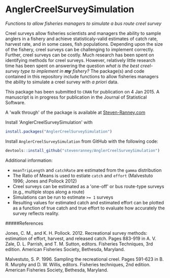 AnglerCreelSurveySimulation
===========

*Functions to allow fisheries managers to simulate a bus route creel survey*

Creel surveys allow fisheries scientists and managers the ability to sample anglers in a fishery and achieve statisticaly-valid estimates of catch rate, harvest rate, and in some cases, fish populations.  Depending upon the size of the fishery, creel surveys can be challenging to implement correctly.  Further, creel surveys can be costly.  Much research has been spent on identifying methods for creel surveys.  However, relatively little research time has been spent on answering the question _what is the best creel-survey type to implement in **my** fishery?_  The package(s) and code contained in this repository include functions to allow fisheries managers the ability to simulate a creel survey with *a priori* data.

This package has been submitted to `CRAN` for publication on 4 Jan 2015.  A manuscript is in progress for publication in the Journal of Statistical Software.

A 'walk through' of the package is available at [Steven-Ranney.com](http://www.steven-ranney.com/creelSurveys)

Install 'AnglerCreelSurveySimulation' with
```r
install.packages("AnglerCreelSurveySimulation")
```

Install `AnglerCreelSurveySimulation` from GitHub with the following code:
```r
devtools::install_github("stevenranney/AnglerCreelSurveySimulation")
```


Additional information:
* `meanTripLength` and `catchRate` are estimated from the `gamma` distribution
* The Ratio of Means is used to estiate `catch` and `effort` (Malvestuto 1996; Jones and Pollock 2012)
* Creel surveys can be estimated as a 'one-off' or bus route-type surveys (e.g., multiple stops along a route)
* Simulations can be run to estimate `>= 1` surveys
* Resulting values for estimated catch and estimated effort can be plotted as a function of true catch and true effort to evaluate how accurately the survey reflects reality.

#####References 

Jones, C. M., and K. H. Pollock. 2012. Recreational survey 
 methods: estimation of effort, harvest, and released catch. Pages 883-919 
 in A. V. Zale, D. L. Parrish, and T. M. Sutton, editors. Fisheries 
 Techniques, 3rd edition. American Fisheries Society, Bethesda, Maryland.
 
Malvestuto, S. P. 1996. Sampling the recreational creel. Pages 
 591-623 in B. R. Murphy and D. W. Willis, editors. Fisheries techniques, 
 2nd edition. American Fisheries Society, Bethesda, Maryland.

